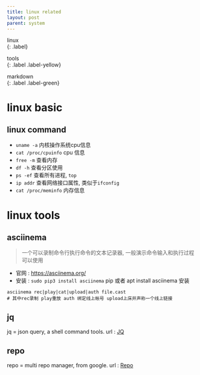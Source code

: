 ```yaml
---
title: linux related
layout: post
parent: system
---
```


linux  
{: .label}

tools  
{: .label .label-yellow}

markdown  
{: .label .label-green}

# linux basic

## linux command

- `uname -a` 内核操作系统cpu信息  
- `cat /proc/cpuinfo` cpu 信息  
- `free -m` 查看内存
- `df -h` 查看分区使用
- `ps -ef` 查看所有进程, `top`
- `ip addr` 查看网络接口属性, 类似于`ifconfig`
- `cat /proc/meminfo` 内存信息

# linux tools 

## asciinema

> 一个可以录制命令行执行命令的文本记录器, 一般演示命令输入和执行过程可以使用

- 官网 : [https://asciinema.org/ ](https://asciinema.org/)  
- 安装 : `sudo pip3 install asciinema` pip 或者 apt install asciinema 安装  

```shell
asciinema rec|play|cat|upload|auth file.cast  
# 其中rec录制 play重放 auth 绑定线上帐号 upload上床并声称一个线上链接  
```

## jq  

jq = json query, a shell command tools. url : [JQ](https://stedolan.github.io/jq/)  

## repo

repo = multi repo manager, from google. url : [Repo](https://source.android.com/setup/develop/repo)  


